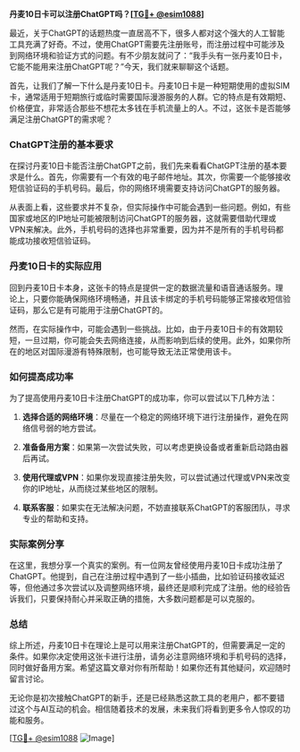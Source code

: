 **丹麦10日卡可以注册ChatGPT吗？[[TG💪+ @esim1088](https://t.me/s/esim1088)]**

最近，关于ChatGPT的话题热度一直居高不下，很多人都对这个强大的人工智能工具充满了好奇。不过，使用ChatGPT需要先注册账号，而注册过程中可能涉及到网络环境和验证方式的问题。有不少朋友就问了：“我手头有一张丹麦10日卡，它能不能用来注册ChatGPT呢？”今天，我们就来聊聊这个话题。

首先，让我们了解一下什么是丹麦10日卡。丹麦10日卡是一种短期使用的虚拟SIM卡，通常适用于短期旅行或临时需要国际漫游服务的人群。它的特点是有效期短、价格便宜，非常适合那些不想花太多钱在手机流量上的人。不过，这张卡是否能够满足注册ChatGPT的需求呢？

### ChatGPT注册的基本要求

在探讨丹麦10日卡能否注册ChatGPT之前，我们先来看看ChatGPT注册的基本要求是什么。首先，你需要有一个有效的电子邮件地址。其次，你需要一个能够接收短信验证码的手机号码。最后，你的网络环境需要支持访问ChatGPT的服务器。

从表面上看，这些要求并不复杂，但实际操作中可能会遇到一些问题。例如，有些国家或地区的IP地址可能被限制访问ChatGPT的服务器，这就需要借助代理或VPN来解决。此外，手机号码的选择也非常重要，因为并不是所有的手机号码都能成功接收短信验证码。

### 丹麦10日卡的实际应用

回到丹麦10日卡本身，这张卡的特点是提供一定的数据流量和语音通话服务。理论上，只要你能确保网络环境畅通，并且该卡绑定的手机号码能够正常接收短信验证码，那么它是有可能用于注册ChatGPT的。

然而，在实际操作中，可能会遇到一些挑战。比如，由于丹麦10日卡的有效期较短，一旦过期，你可能会失去网络连接，从而影响到后续的使用。此外，如果你所在的地区对国际漫游有特殊限制，也可能导致无法正常使用该卡。

### 如何提高成功率

为了提高使用丹麦10日卡注册ChatGPT的成功率，你可以尝试以下几种方法：

1. **选择合适的网络环境**：尽量在一个稳定的网络环境下进行注册操作，避免在网络信号弱的地方尝试。
   
2. **准备备用方案**：如果第一次尝试失败，可以考虑更换设备或者重新启动路由器后再试。

3. **使用代理或VPN**：如果你发现直接注册失败，可以尝试通过代理或VPN来改变你的IP地址，从而绕过某些地区的限制。

4. **联系客服**：如果实在无法解决问题，不妨直接联系ChatGPT的客服团队，寻求专业的帮助和支持。

### 实际案例分享

在这里，我想分享一个真实的案例。有一位网友曾经使用丹麦10日卡成功注册了ChatGPT。他提到，自己在注册过程中遇到了一些小插曲，比如验证码接收延迟等，但他通过多次尝试以及调整网络环境，最终还是顺利完成了注册。他的经验告诉我们，只要保持耐心并采取正确的措施，大多数问题都是可以克服的。

### 总结

综上所述，丹麦10日卡在理论上是可以用来注册ChatGPT的，但需要满足一定的条件。如果你决定使用这张卡进行注册，请务必注意网络环境和手机号码的选择，同时做好备用方案。希望这篇文章对你有所帮助！如果你还有其他疑问，欢迎随时留言讨论。

无论你是初次接触ChatGPT的新手，还是已经熟悉这款工具的老用户，都不要错过这个与AI互动的机会。相信随着技术的发展，未来我们将看到更多令人惊叹的功能和服务。

[[TG💪+ @esim1088](https://t.me/s/esim1088) ![Image](https://i.postimg.cc/4NQfJmqS/Snipaste-2025-05-13-00-14-12.png)]